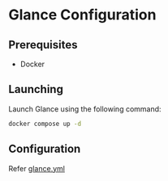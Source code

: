 # Glance Configuration

## Prerequisites

- Docker

## Launching

Launch Glance using the following command:

```sh
docker compose up -d
```

## Configuration

Refer [glance.yml](glance.yml)

